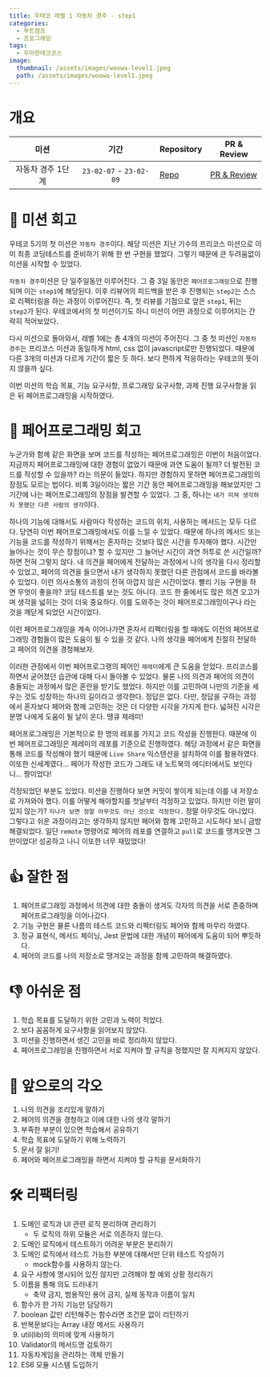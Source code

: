 ```yaml
---
title: 우테코 레벨 1 자동차 경주 - step1
categories:
  - 부트캠프
  - 프로그래밍
tags:
  - 우아한테크코스
image:
  thumbnail: /assets/images/woowa-level1.jpeg
  path: /assets/images/woowa-level1.jpeg
---
```


# 개요

|       미션        |          기간           | Repository                                                           | PR & Review                                                                 |
| :---------------: | :---------------------: | -------------------------------------------------------------------- | --------------------------------------------------------------------------- |
| 자동차 경주 1단계 | `23-02-07` - `23-02-09` | [Repo](https://github.com/nlom0218/javascript-racingcar-1/tree/main) | [PR & Review](https://github.com/woowacourse/javascript-racingcar/pull/178) |

# 🚀 미션 회고

우테코 5기의 첫 미션은 `자동차 경주`이다. 해당 미션은 지난 기수의 프리코스 미션으로 이미 최종 코딩테스트를 준비하기 위해 한 번 구현을 했었다. 그렇기 때문에 큰 두려움없이 미션을 시작할 수 있었다.

`자동차 경주`미션은 단 일주일동안 이루어진다. 그 중 3일 동안은 `페어프로그래밍`으로 진행되며 이는 `step1`에 해당된다. 이후 리뷰어의 피드백을 받은 후 진행되는 `step2`는 스스로 리펙터링을 하는 과정이 이루어진다. 즉, 첫 리뷰를 기점으로 앞은 `step1`, 뒤는 `step2`가 된다. 우테코에서의 첫 미션이기도 하니 미션이 어떤 과정으로 이루어지는 간략히 적어보았다.

다시 미션으로 돌아와서, 레벨 1에는 총 4개의 미션이 주어진다. 그 중 첫 미션인 `자동차 경주`는 프리코스 미션과 동일하게 html, css 없이 javascript로만 진행되었다. 때문에 다른 3개의 미션과 다르게 기간이 짧은 듯 하다. 보다 편하게 적응하라는 우테코의 뜻이지 않을까 싶다.

이번 미션의 학습 목표, 기능 요구사항, 프로그래밍 요구사항, 과제 진행 요구사항을 읽은 뒤 페어프로그래밍을 시작하였다.

# 👬 페어프로그래밍 회고

누군가와 함께 같은 화면을 보며 코드를 작성하는 페어프로그래밍은 이번이 처음이었다. 지금까지 페어프로그래밍에 대한 경험이 없었기 때문에 과연 도움이 될까? 더 발전된 코드를 작성할 수 있을까? 라는 의문이 들었다. 하지만 경험하지 못하면 페어프로그래밍의 장점도 모르는 법이다. 비록 3일이라는 짧은 기간 동안 페어프로그래밍을 해보았지만 그 기간에 나는 페어프로그래밍의 장점을 발견할 수 있었다. 그 중, 하나는 `내가 미쳐 생각하지 못했던 다른 사람의 생각`이다.

하나의 기능에 대해서도 사람마다 작성하는 코드의 위치, 사용하는 메서드는 모두 다르다. 당연히 이번 페어프로그래밍에서도 이를 느낄 수 있었다. 때문에 하나의 메서드 또는 기능을 코드를 작성하기 위해서는 혼자하는 것보다 많은 시간을 투자해야 했다. 시간만 늘어나는 것이 무슨 장점이냐? 할 수 있지만 그 늘어난 시간이 과연 허투로 쓴 시간일까? 하면 전혀 그렇지 않다. 내 의견을 페어에게 전달하는 과정에서 나의 생각을 다시 정리할 수 있었고, 페어의 의견을 들으면서 내가 생각하지 못했던 다른 관점에서 코드를 바라볼 수 있었다. 이런 의사소통의 과정이 전혀 아깝지 않은 시간이었다. 빨리 기능 구현을 하면 무엇이 좋을까? 코딩 테스트를 보는 것도 아니다. 코드 한 줄에서도 많은 의견 오고가며 생각을 넓히는 것이 더욱 중요하다. 이를 도와주는 것이 페어프로그래밍이구나 라는 것을 깨닫게 되었던 시간이었다.

이런 페어프로그래밍을 계속 이어나가면 혼자서 리펙터링을 할 때에도 이전의 페어프로그래밍 경험들이 많은 도움이 될 수 있을 것 같다. 나의 생각을 페어에게 친절히 전달하고 페어의 의견을 경청해보자.

이러한 관점에서 이번 페어프로그랭의 페어인 `제레미`에게 큰 도움을 얻었다. 프리코스를 하면서 굳어졌던 습관에 대해 다시 돌아볼 수 있었다. 물론 나의 의견과 페어의 의견이 충돌되는 과정에서 많은 혼란을 받기도 했었다. 하지만 이를 고민하여 나만의 기준을 세우는 것도 성장하는 하나의 길이라고 생각한다. 정답은 없다. 다만, 정답을 구하는 과정에서 혼자보다 페어와 함께 고민하는 것은 더 다양한 시각을 가지게 한다. 넓혀진 시각은 분명 나에게 도움이 될 날이 온다. 땡큐 제레미!

페어프로그래밍은 기본적으로 한 명의 레포를 가지고 코드 작성을 진행한다. 때문에 이번 페어프로그래밍은 제레미의 레포를 기준으로 진행하였다. 해당 과정에서 같은 화면을 통해 코드를 작성해야 했기 때문에 `Live Share` 익스텐션을 설치하여 이를 활용하였다. 이또한 신세계였다... 페어가 작성한 코드가 그래도 내 노트북의 에디터에서도 보인다니... 짱이었다!

걱정되었던 부분도 있었다. 미션을 진행하다 보면 커밋이 쌓이게 되는데 이를 내 저장소로 가져와야 했다. 이를 어떻게 해야할지를 첫날부터 걱정하고 있었다. 하지만 이런 말이 있지 않는가? `지나가 보면 정말 아무것도 아닌 것으로 걱정한다.` 정말 아무것도 아니었다. 그렇다고 쉬운 과정이라고는 생각하지 않지만 페어와 함께 고민하고 시도하다 보니 금방 해결되었다. 일단 `remote` 명령어로 페어의 레포를 연결하고 `pull`로 코드를 땡겨오면 그만이었다! 성공하고 나니 이또한 너무 재밌었다!

# 👍 잘한 점

1. 페어프로그래밍 과정에서 의견에 대한 충돌이 생겨도 각자의 의견을 서로 존중하며 페어프로그래밍을 이어나갔다.
2. 기능 구현은 물론 나름의 테스트 코드와 리펙터링도 페어와 함께 마무리 하였다.
3. 정규 표현식, 메서드 체이닝, Jest 문법에 대한 개념이 페어에게 도움이 되어 뿌듯하다.
4. 페어의 코드를 나의 저장소로 땡겨오는 과정을 함께 고민하여 해결하였다.

# 👎 아쉬운 점

1. 학습 목표를 도달하기 위한 고민과 노력이 적었다.
2. 보다 꼼꼼하게 요구사항을 읽어보지 않았다.
3. 미션을 진행하면서 생긴 고민을 바로 정리하지 않았다.
4. 페어프로그래밍을 진행하면서 서로 지켜야 할 규칙을 정했지만 잘 지켜지지 않았다.

# 👊 앞으로의 각오

1. 나의 의견을 조리있게 말하기
2. 페어의 의견을 경청하고 이에 대한 나의 생각 말하기
3. 부족한 부분이 있으면 학습해서 공유하기
4. 학습 목표에 도달하기 위해 노력하기
5. 문서 잘 읽기!
6. 페어와 페어프로그래밍을 하면서 지켜야 할 규칙을 문서화하기

# 🛠️ 리팩터링

1. 도메인 로직과 UI 관련 로직 분리하여 관리하기
   - 두 로직의 하위 모듈은 서로 의존하지 않는다.
2. 도메인 로직에서 테스트하기 어려운 부분은 분리하기
3. 도메인 로직에서 테스트 가능한 부분에 대해서만 단위 테스트 작성하기
   - mock함수를 사용하지 않는다.
4. 요구 사항에 명시되어 있진 않지만 고려해야 할 예외 상황 정리하기
5. 이름을 통해 의도 드러내기
   - 축약 금지, 범용적인 용어 금지, 실제 동작과 이름이 일치
6. 함수가 한 가지 기능만 담당하기
7. boolean 값만 리턴해주는 함수라면 조건문 없이 리턴하기
8. 반복문보다는 Array 내장 메서드 사용하기
9. util(lib)의 의미에 맞게 사용하기
10. Validator의 메서드명 검토하기
11. 자동차게임을 관리하는 객체 만들기
12. ES6 모듈 시스템 도입하기
